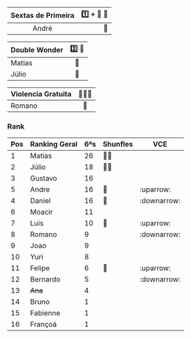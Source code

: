 | Sextas de Primeira    |:one: + :anger: :gun:   |  
|:--------:|---:|                            
| André               |:medal_sports:| 

| Double Wonder | :two: :gun: |
|:--|:--------:     |
|  Matias| :medal_sports:|
|  Júlio| :medal_sports:|

| Violencia Gratuita | :fist_right::frowning_man: |
|:--|:--------:     |
|  Romano| :medal_sports:|

### Rank

| Pos | Ranking Geral | 6ªs | Shunfles                              | VCE         |
|-----|---------------|-----|---------------------------------------|-------------|
| 1   | Matias        | 26  |:basketball::basketball:               |             |
| 2   | Júlio         | 18  |:basketball::basketball:               |             |
| 3   | Gustavo       | 16  |                                       |             |
| 5   | Andre         | 16  |:basketball:                           |:uparrow:    |
| 4   | Daniel        | 16  |:basketball:                           |:downarrow:  |
| 6   | Moacir        | 11  |                                       |             |
| 7   | Luis          | 10  |:basketball:                           | :uparrow:   |
| 8   | Romano        | 9   |                                       |:downarrow:  |
| 9   | Joao          | 9   |                                       |             |
| 10  | Yuri          | 8   |                                       |             |
| 11  | Felipe        | 6   |:basketball:                           |:uparrow:    |
| 12  | Bernardo      | 5   |                                       |:downarrow:  |
| 13  | ~~Ana~~       | 4   |                                       |             |
| 14  | Bruno         | 1   |                                       |             |
| 15  | Fabienne      | 1   |                                       |             |
| 16  | Françoá       | 1   |                                       |             |
